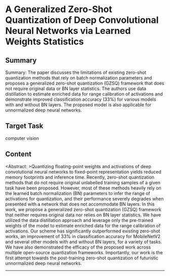 # A Generalized Zero-Shot Quantization of Deep Convolutional Neural Networks via Learned Weights Statistics

## Summary

Summary: The paper discusses the limitations of existing zero-shot quantization methods that rely on batch normalization parameters and proposes a generalized zero-shot quantization (GZSQ) framework that does not require original data or BN layer statistics. The authors use data distillation to estimate enriched data for range calibration of activations and demonstrate improved classification accuracy (33%) for various models with and without BN layers. The proposed model is also applicable for unnormalized deep neural networks.


## Target Task

computer vision

## Content

<Abstract: >Quantizing floating-point weights and activations of deep convolutional neural networks to fixed-point representation yields reduced memory footprints and inference time. Recently, zero-shot quantization methods that do not require original unlabelled training samples of a given task have been proposed. However, most of these methods heavily rely on the learned batch normalization (BN) parameters to infer the range of activations for quantization, and their performance severely degrades when presented with a network that does not accommodate BN layers. In this work, we propose a generalized zero-shot quantization (GZSQ) framework that neither requires original data nor relies on BN layer statistics. We have utilized the data distillation approach and leverage only the pre-trained weights of the model to estimate enriched data for the range calibration of activations. Our scheme has significantly outperformed existing zero-shot works, an improvement of 33% in classification accuracy for MobileNetV2 and several other models with and without BN layers, for a variety of tasks. We have also demonstrated the efficacy of the proposed work across multiple open-source quantization frameworks. Importantly, our work is the first attempt towards the post-training zero-shot quantization of futuristic unnormalized deep neural networks.



---

